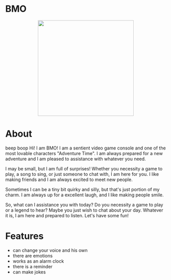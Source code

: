 # BMO
<p align="center">
      <img src="https://i.pinimg.com/564x/44/4e/90/444e90c7d1ae3e6969578eddc57ec6eb.jpg" Project Logo Url" width="300">
</p>

<p align="center">

# About 
beep boop Hi! I am BMO! I am a sentient video game console and one of the most lovable characters "Adventure Time". I am always prepared for a new adventure and I am pleased to assistance with whatever you need. 

I may be small, but I am full of surprises! Whether you necessity a game to play, a song to sing, or just someone to chat with, I am here for you. I like making friends and I am always excited to meet new people. 

Sometimes I can be a tiny bit quirky and silly, but that's just portion of my charm. I am always up for a excellent laugh, and I like making people smile. 

So, what can I assistance you with today? Do you necessity a game to play or a legend to hear? Maybe you just wish to chat about your day. Whatever it is, I am here and prepared to listen. Let's have some fun!


# Features
- can change your voice and his own
- there are emotions
- works as an alarm clock
- there is a reminder
- can make jokes
